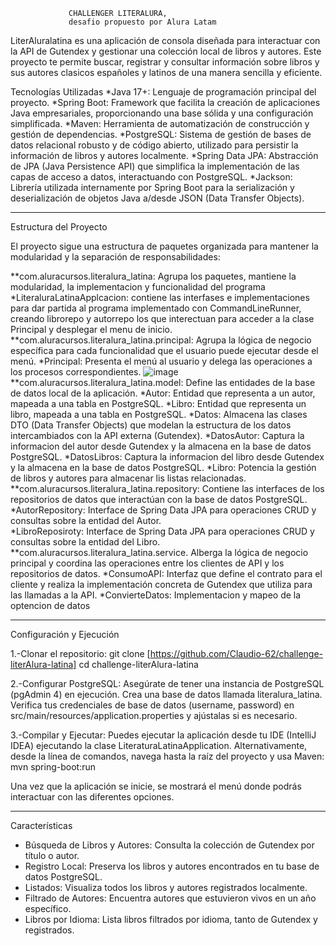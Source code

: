                 CHALLENGER LITERALURA,
                 desafio propuesto por Alura Latam

LiterAluralatina es una aplicación de consola diseñada para interactuar con la API de Gutendex y gestionar una colección local de libros y autores. Este proyecto te permite buscar, registrar y consultar información sobre libros y sus autores clasicos españoles y latinos de una manera sencilla y eficiente.

Tecnologías Utilizadas
  *Java 17+: Lenguaje de programación principal del proyecto.
  *Spring Boot: Framework que facilita la creación de aplicaciones Java empresariales,  proporcionando una base sólida y una configuración simplificada.
  *Maven: Herramienta de automatización de construcción y gestión de dependencias.
  *PostgreSQL: Sistema de gestión de bases de datos relacional robusto y de código abierto,  utilizado para persistir la información de libros y autores localmente.
  *Spring Data JPA: Abstracción de JPA (Java Persistence API) que simplifica la  implementación de las capas de acceso a datos, interactuando con PostgreSQL.
  *Jackson: Librería utilizada internamente por Spring Boot para la serialización y   deserialización de objetos Java a/desde JSON (Data Transfer Objects).

---------------------------------------------------------------------------------------------------------------------------

Estructura del Proyecto

El proyecto sigue una estructura de paquetes organizada para mantener la modularidad y la separación de responsabilidades:

**com.aluracursos.literalura_latina: 
  Agrupa los paquetes, mantiene la modularidad, la implementacion y funcionalidad del programa
    *LiteraluraLatinaApplcacion: contiene las interfases e implementaciones para dar partida al programa implementado con   CommandLineRunner, creando librorepo y autorrepo los que interectuan para acceder a la clase Principal y desplegar el          menu de inicio.  
**com.aluracursos.literalura_latina.principal: 
  Agrupa la lógica de negocio específica para cada funcionalidad que el usuario puede ejecutar desde el menú.
    *Principal: Presenta el menú al usuario y delega las operaciones a los procesos correspondientes.
        ![image](https://github.com/user-attachments/assets/cb75e16f-6d17-4b5a-a198-2e0448aa67c2)    
**com.aluracursos.literalura_latina.model: 
  Define las entidades de la base de datos local de la aplicación.
     *Autor: Entidad que representa a un autor, mapeada a una tabla en PostgreSQL.
     *Libro: Entidad que representa un libro, mapeada a una tabla en PostgreSQL.
     *Datos: Almacena las clases DTO (Data Transfer Objects) que modelan la estructura de los datos intercambiados con la API externa (Gutendex).
     *DatosAutor: Captura la informacion del autor desde Gutendex y la almacena en la  base de datos PostgreSQL.
     *DatosLibros: Captura la informacion del libro desde Gutendex y la almacena en la base de datos PostgreSQL.
     *Libro: Potencia la gestión de libros y autores para almacenar lis listas relacionadas. 
**com.aluracursos.literalura_latina.repository:
  Contiene las interfaces de los repositorios de datos que interactúan con la   base de   datos PostgreSQL.
      *AutorRepository: Interface de Spring Data JPA para operaciones CRUD y consultas sobre la entidad del Autor.  
      *LibroReposiroty: Interface de Spring Data JPA para operaciones CRUD y consultas sobre la entidad del Libro.
**com.aluracursos.literalura_latina.service.
  Alberga la lógica de negocio principal y coordina las operaciones entre los clientes de API y los repositorios de datos. 
       *ConsumoAPI: Interfaz que define el contrato para el cliente y realiza la implementación concreta de Gutendex que utiliza para las llamadas a la API.
       *ConvierteDatos: Implementacion y mapeo de la optencion de datos
       
----------------------------------------------------------------------------------------------------------------------  

  Configuración y Ejecución

1.-Clonar el repositorio:
    git clone [https://github.com/Claudio-62/challenge-literAlura-latina]
    cd challenge-literAlura-latina

2.-Configurar PostgreSQL:
    Asegúrate de tener una instancia de PostgreSQL (pgAdmin 4) en ejecución.
    Crea una base de datos llamada literalura_latina.
    Verifica tus credenciales de base de datos (username, password) en
    src/main/resources/application.properties y ajústalas si es necesario.

3.-Compilar y Ejecutar:
    Puedes ejecutar la aplicación desde tu IDE (IntelliJ IDEA) ejecutando la clase LiteraturaLatinaApplication.
    Alternativamente, desde la línea de comandos, navega hasta la raíz del proyecto y usa Maven:
                mvn spring-boot:run

  Una vez que la aplicación se inicie, se mostrará el menú donde podrás interactuar con las diferentes opciones.

---------------------------------------------------------------------------------------------------------------

Características

  * Búsqueda de Libros y Autores: Consulta la colección de Gutendex por título o autor.
  * Registro Local: Preserva los libros y autores encontrados en tu base de datos  PostgreSQL.
  * Listados: Visualiza todos los libros y autores registrados localmente.
  * Filtrado de Autores: Encuentra autores que estuvieron vivos en un año específico.   
  * Libros por Idioma: Lista libros filtrados por idioma, tanto de Gutendex y registrados.
